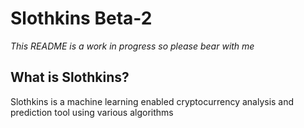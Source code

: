 # Slothkins Beta-2

_This README is a work in progress so please bear with me_

## What is Slothkins?

Slothkins is a machine learning enabled cryptocurrency analysis and prediction
tool using various algorithms
